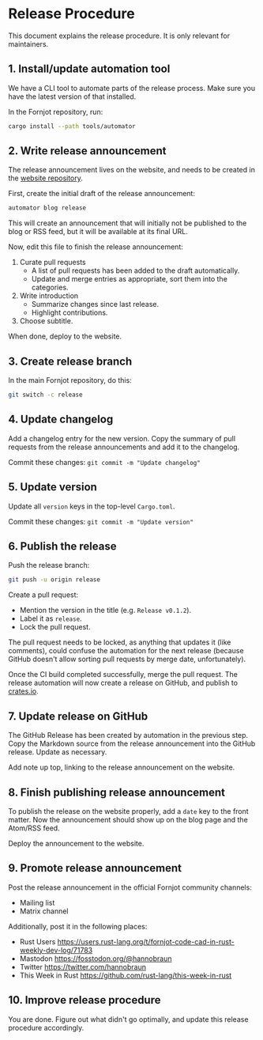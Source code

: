 # Release Procedure

This document explains the release procedure. It is only relevant for maintainers.


## 1. Install/update automation tool

We have a CLI tool to automate parts of the release process. Make sure you have the latest version of that installed.

In the Fornjot repository, run:
``` sh
cargo install --path tools/automator
```


## 2. Write release announcement

The release announcement lives on the website, and needs to be created in the [website repository](https://github.com/hannobraun/www.fornjot.app).

First, create the initial draft of the release announcement:

``` sh
automator blog release
```

This will create an announcement that will initially not be published to the blog or RSS feed, but it will be available at its final URL.

Now, edit this file to finish the release announcement:

1. Curate pull requests
   - A list of pull requests has been added to the draft automatically.
   - Update and merge entries as appropriate, sort them into the categories.
2. Write introduction
   - Summarize changes since last release.
   - Highlight contributions.
3. Choose subtitle.

When done, deploy to the website.


## 3. Create release branch

In the main Fornjot repository, do this:

``` sh
git switch -c release
```

## 4. Update changelog

Add a changelog entry for the new version. Copy the summary of pull requests from the release announcements and add it to the changelog.

Commit these changes: `git commit -m "Update changelog"`


## 5. Update version

Update all `version` keys in the top-level `Cargo.toml`.

Commit these changes: `git commit -m "Update version"`


## 6. Publish the release

Push the release branch:
``` sh
git push -u origin release
```

Create a pull request:

- Mention the version in the title (e.g. `Release v0.1.2`).
- Label it as `release`.
- Lock the pull request.

The pull request needs to be locked, as anything that updates it (like comments), could confuse the automation for the next release (because GitHub doesn't allow sorting pull requests by merge date, unfortunately).

Once the CI build completed successfully, merge the pull request. The release automation will now create a release on GitHub, and publish to [crates.io](https://crates.io/).


## 7. Update release on GitHub

The GitHub Release has been created by automation in the previous step. Copy the Markdown source from the release announcement into the GitHub release. Update as necessary.

Add note up top, linking to the release announcement on the website.


## 8. Finish publishing release announcement

To publish the release on the website properly, add a `date` key to the front matter. Now the announcement should show up on the blog page and the Atom/RSS feed.

Deploy the announcement to the website.


## 9. Promote release announcement

Post the release announcement in the official Fornjot community channels:

- Mailing list
- Matrix channel

Additionally, post it in the following places:

- Rust Users
  https://users.rust-lang.org/t/fornjot-code-cad-in-rust-weekly-dev-log/71783
- Mastodon
  https://fosstodon.org/@hannobraun
- Twitter
  https://twitter.com/hannobraun
- This Week in Rust
  https://github.com/rust-lang/this-week-in-rust


## 10. Improve release procedure

You are done. Figure out what didn't go optimally, and update this release procedure accordingly.
